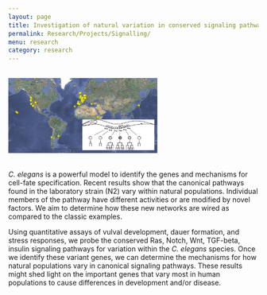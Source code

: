 ```yaml
---
layout: page
title: Investigation of natural variation in conserved signaling pathways
permalink: Research/Projects/Signalling/
menu: research
category: research
---
```


<div class="row">

<div class="col-md-12">
<div class="text-center">
<br />
	<img src="/assets/img/research/Vulva_pop.jpg" alt="Drug Sensitivities and Stress" class="thumbnail" style="margin:auto; width: 300px;"/><br /><br />
</div>

<p><em>C. elegans</em> is a powerful model to identify the genes and mechanisms for cell-fate specification. Recent results show that the canonical pathways found in the laboratory strain (N2) vary within natural populations. Individual members of the pathway have different activities or are modified by novel factors. We aim to determine how these new networks are wired as compared to the classic examples.</p>

<p>Using quantitative assays of vulval development, dauer formation, and stress responses, we probe the conserved Ras, Notch, Wnt, TGF-beta, insulin signaling pathways for variation within the <em>C. elegans</em> species. Once we identify these variant genes, we can determine the mechanisms for how natural populations vary in canonical signaling pathways. These results might shed light on the important genes that vary most in human populations to cause differences in development and/or disease.</p>

</div>

</div>